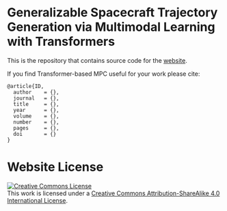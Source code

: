 # Generalizable Spacecraft Trajectory Generation via Multimodal Learning with Transformers

This is the repository that contains source code for the [website](https://acc25art.github.io).

If you find Transformer-based MPC useful for your work please cite:
```
@article{ID,
  author    = {},
  journal   = {},
  title     = {},
  year      = {},
  volume    = {},
  number    = {},
  pages     = {},
  doi       = {}
}
```

# Website License
<a rel="license" href="http://creativecommons.org/licenses/by-sa/4.0/"><img alt="Creative Commons License" style="border-width:0" src="https://i.creativecommons.org/l/by-sa/4.0/88x31.png" /></a><br />This work is licensed under a <a rel="license" href="http://creativecommons.org/licenses/by-sa/4.0/">Creative Commons Attribution-ShareAlike 4.0 International License</a>.
